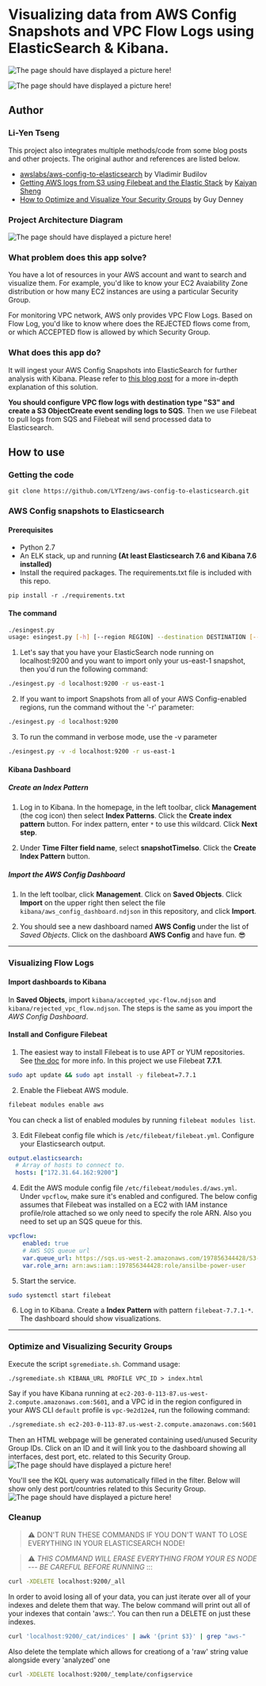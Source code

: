 # Visualizing data from AWS Config Snapshots and VPC Flow Logs using ElasticSearch & Kibana.

![The page should have displayed a picture here!](/images/AWS_Config.png)

![The page should have displayed a picture here!](/images/Rejected_VPC_Flow.png)

## Author
### Li-Yen Tseng
This project also integrates multiple methods/code from some blog posts and other projects. The original author and references are listed below.
- [awslabs/aws-config-to-elasticsearch](https://github.com/awslabs/aws-config-to-elasticsearch) by Vladimir Budilov
- [Getting AWS logs from S3 using Filebeat and the Elastic Stack](https://www.elastic.co/blog/getting-aws-logs-from-s3-using-filebeat-and-the-elastic-stack) by [Kaiyan Sheng](https://www.elastic.co/blog/author/kaiyan-sheng)
- [How to Optimize and Visualize Your Security Groups](https://aws.amazon.com/blogs/security/how-to-optimize-and-visualize-your-security-groups) by Guy Denney

### Project Architecture Diagram
![The page should have displayed a picture here!](/images/architecture.png)

### What problem does this app solve?
You have a lot of resources in your AWS account and want to search and visualize them. For example, you'd like to know your EC2 Avaiability Zone distribution or how many EC2 instances are using a particular Security Group. 

For monitoring VPC network, AWS only provides VPC Flow Logs. Based on Flow Log, you'd like to know where does the REJECTED flows come from, or which ACCEPTED flow is allowed by which Security Group.

### What does this app do?
It will ingest your AWS Config Snapshots into ElasticSearch for further analysis with Kibana. Please
refer to [this blog post](https://aws.amazon.com/blogs/developer/how-to-analyze-aws-config-snapshots-with-elasticsearch-and-kibana/)
for a more in-depth explanation of this solution.

**You should configure VPC flow logs with destination type "S3" and create a S3 ObjectCreate event sending logs to SQS**. Then we use Filebeat to pull logs from SQS and Filebeat will send processed data to Elasticsearch.

## How to use
### Getting the code
```
git clone https://github.com/LYTzeng/aws-config-to-elasticsearch.git
```

### AWS Config snapshots to Elasticsearch
#### Prerequisites
* Python 2.7
* An ELK stack, up and running **(At least Elasticsearch 7.6 and Kibana 7.6 installed)**
* Install the required packages. The requirements.txt file is included with this repo.
```
pip install -r ./requirements.txt
```

#### The command
```bash
./esingest.py
usage: esingest.py [-h] [--region REGION] --destination DESTINATION [--verbose]

```

1. Let's say that you have your ElasticSearch node running on localhost:9200 and you want to import only your us-east-1 snapshot, then you'd run the following command:
```bash
./esingest.py -d localhost:9200 -r us-east-1
```

2. If you want to import Snapshots from all of your AWS Config-enabled regions, run the command without the '-r' parameter:
```bash
./esingest.py -d localhost:9200
```
3. To run the command in verbose mode, use the -v parameter
```bash
./esingest.py -v -d localhost:9200 -r us-east-1
```

#### Kibana Dashboard
##### Create an Index Pattern
1. Log in to Kibana. In the homepage, in the left toolbar, click **Management** (the cog icon) then select **Index Patterns**. Click the **Create index pattern** button. For index pattern, enter `*` to use this wildcard. Click **Next step**.

2. Under **Time Filter field name**, select **snapshotTimeIso**. Click the **Create Index Pattern** button.

##### Import the AWS Config Dashboard
1. In the left toolbar, click **Management**. Click on **Saved Objects**. Click **Import** on the upper right then select the file `kibana/aws_config_dashboard.ndjson` in this repository, and click **Import**.

2. You should see a new dashboard named **AWS Config** under the list of *Saved Objects*. Click on the dashboard **AWS Config** and have fun. 😎

***

### Visualizing Flow Logs
#### Import dashboards to Kibana
In **Saved Objects**, import `kibana/accepted_vpc-flow.ndjson` and `kibana/rejected_vpc_flow.ndjson`. The steps is the same as you import the *AWS Config Dashboard*.

#### Install and Configure Filebeat
1. The easiest way to install Filebeat is to use APT or YUM repositories. See [the doc](https://www.elastic.co/guide/en/beats/filebeat/current/setup-repositories.html) for more info. In this project we use Filebeat **7.7.1**.
```bash
sudo apt update && sudo apt install -y filebeat=7.7.1
```
2. Enable the Fliebeat AWS module.
```bash
filebeat modules enable aws
```
You can check a list of enabled modules by running `filebeat modules list`.

3. Edit Filebeat config file which is `/etc/filebeat/filebeat.yml`. Configure your Elasticsearch output.
```yaml
output.elasticsearch:
  # Array of hosts to connect to.
  hosts: ["172.31.64.162:9200"]
```

4. Edit the AWS module config file `/etc/filebeat/modules.d/aws.yml`. Under `vpcflow`, make sure it's enabled and configured. The below config assumes that Filebeat was installed on a EC2 with IAM instance profile/role attached so we only need to specify the role ARN. Also you need to set up an SQS queue for this.
```yaml
vpcflow:
    enabled: true
    # AWS SQS queue url
    var.queue_url: https://sqs.us-west-2.amazonaws.com/197856344428/S3-flow-log
    var.role_arn: arn:aws:iam::197856344428:role/ansilbe-power-user
```

5. Start the service.
```bash
sudo systemctl start filebeat
```

6. Log in to Kibana. Create a **Index Pattern** with pattern `filebeat-7.7.1-*`. The dashboard should show visualizations.

***

### Optimize and Visualizing Security Groups
Execute the script `sgremediate.sh`. 
Command usage:
```
./sgremediate.sh KIBANA_URL PROFILE VPC_ID > index.html
```
Say if you have Kibana running at `ec2-203-0-113-87.us-west-2.compute.amazonaws.com:5601`, and a VPC id in the region configured in your AWS CLI `default` profile is `vpc-9e2d12e4`, run the following command:
```bash
./sgremediate.sh ec2-203-0-113-87.us-west-2.compute.amazonaws.com:5601 default vpc-9e2d12e4 > index.html
```
Then an HTML webpage will be generated containing used/unused Security Group IDs. Click on an ID and it will link you to the dashboard showing all interfaces, dest port, etc. related to this Security Group.
![The page should have displayed a picture here!](/images/index.html.png)

You'll see the KQL query was automatically filled in the filter. Below will show only dest port/countries related to this Security Group.
![The page should have displayed a picture here!](/images/filtered-dashboard.png)

### Cleanup
> :warning:
> DON'T RUN THESE COMMANDS IF YOU DON'T WANT TO LOSE EVERYTHING IN YOUR ELASTICSEARCH NODE!

> :warning: _THIS COMMAND WILL ERASE EVERYTHING FROM YOUR ES NODE --- BE CAREFUL BEFORE RUNNING_
:::
```bash
curl -XDELETE localhost:9200/_all
```

In order to avoid losing all of your data, you can just iterate over all of your indexes and delete them that way. The below command will print out all of your indexes that contain 'aws::'. You can then run a DELETE on just these indexes.
```bash
curl 'localhost:9200/_cat/indices' | awk '{print $3}' | grep "aws-"
```

Also delete the template which allows for creationg of a 'raw' string value alongside every 'analyzed' one
```bash
curl -XDELETE localhost:9200/_template/configservice
```
